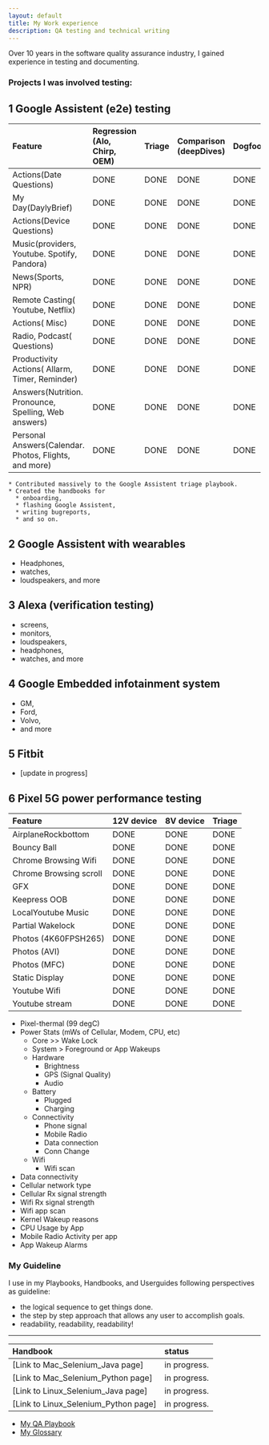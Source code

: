 ```yaml
---
layout: default
title: My Work experience
description: QA testing and technical writing
---
```

Over 10 years in the software quality assurance industry,
I gained experience in testing and documenting.

### Projects I was involved testing:

## 1 Google Assistent (e2e) testing


| Feature        | Regression<br>(Alo, Chirp, OEM) | Triage | Comparison<br>(deepDives) | Dogfood |
|:-------------|:---------------------------------|:------|:--------------------------|:------|
| Actions(Date Questions)           | DONE                             | DONE  | DONE                      | DONE  |
| My Day(DaylyBrief)                | DONE                             | DONE  | DONE                      | DONE  |
| Actions(Device Questions)         | DONE                             | DONE  | DONE                      | DONE  |
| Music(providers, Youtube. Spotify, Pandora)           | DONE                             | DONE  | DONE                      | DONE  |
| News(Sports, NPR)                 | DONE                             | DONE  | DONE                      | DONE  |
| Remote Casting( Youtube, Netflix) | DONE                             | DONE  | DONE                      | DONE  |
| Actions( Misc)                    | DONE                             | DONE  | DONE                      | DONE  |
| Radio, Podcast( Questions)        | DONE                             | DONE  | DONE                      | DONE  |
| Productivity Actions( Allarm, Timer, Reminder)        | DONE                             | DONE  | DONE                      | DONE  |
| Answers(Nutrition. Pronounce, Spelling, Web answers)  | DONE                             | DONE  | DONE                      | DONE  |
| Personal Answers(Calendar. Photos, Flights, and more) | DONE                             | DONE  | DONE                      | DONE  |

```
* Contributed massively to the Google Assistent triage playbook.
* Created the handbooks for 
  * onboarding, 
  * flashing Google Assistent, 
  * writing bugreports, 
  * and so on.
```

## 2 Google Assistent with wearables
  - Headphones,
  - watches,
  - loudspeakers, and more

## 3 Alexa  (verification testing)
  -  screens,
  - monitors,
  - loudspeakers,
  - headphones,
  - watches, and more

## 4 Google Embedded infotainment system
  - GM,
  - Ford,
  - Volvo,
  - and more

## 5 Fitbit
- [update in progress]

## 6 Pixel 5G power performance testing

| Feature        | 12V device| 8V device| Triage | 
|:-------------|:------------------|:------|:------|
| AirplaneRockbottom          | DONE | DONE  | DONE  |
| Bouncy Ball                 | DONE | DONE  | DONE  |
| Chrome Browsing Wifi        | DONE | DONE  | DONE  |
| Chrome Browsing scroll      | DONE | DONE  | DONE  |
| GFX                         | DONE | DONE  | DONE  |
| Keepress OOB                | DONE | DONE  | DONE  |
| LocalYoutube Music          | DONE | DONE  | DONE  |
| Partial Wakelock            | DONE | DONE  | DONE  |
| Photos (4K60FPSH265)        | DONE | DONE  | DONE  |
| Photos (AVI)                | DONE | DONE  | DONE  |
| Photos (MFC)                | DONE | DONE  | DONE  |
| Static Display              | DONE | DONE  | DONE  |
| Youtube Wifi                | DONE | DONE  | DONE  |
| Youtube stream              | DONE | DONE  | DONE  |

- Pixel-thermal (99 degC)
- Power Stats (mWs of Cellular, Modem, CPU, etc)
    - Core >> Wake Lock
    - System > Foreground or App Wakeups
    - Hardware
        - Brightness
        - GPS (Signal Quality)
        - Audio
    - Battery
        - Plugged
        - Charging
    - Connectivity
        - Phone signal
        - Mobile Radio
        - Data connection
        - Conn Change
    - Wifi
        - Wifi scan
- Data connectivity
- Cellular network type
- Cellular Rx signal strength
- Wifi Rx signal strength
- Wifi app scan
- Kernel Wakeup reasons
- CPU Usage by App
- Mobile Radio Activity per app
- App Wakeup Alarms


### My Guideline
I use in my Playbooks, Handbooks, and Userguides following perspectives as guideline:
- the logical sequence to get things done.
- the step by step approach that allows any user to accomplish goals.
- readability, readability, readability!


***

| Handbook                             | status                |
|:-------------------------------------|:----------------------|
| [Link to Mac_Selenium_Java page]     | in progress. |
| [Link to Mac_Selenium_Python page]   | in progress. |
| [Link to Linux_Selenium_Java page]   | in progress.|
| [Link to Linux_Selenium_Python page] | in progress. |

* <a href="https://knowledgebase4testers.github.io/" target="_blank" rel="noopener noreferrer">My QA Playbook</a> 
* <a href="https://trumpfheller.github.io/" target="_blank" rel="noopener noreferrer">My Glossary</a> 
